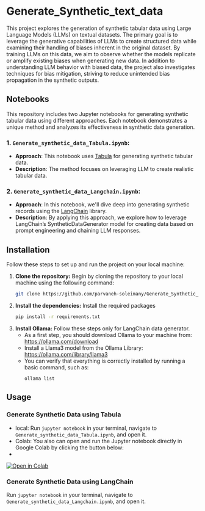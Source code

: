 # Generate_Synthetic_text_data

This project explores the generation of synthetic tabular data using Large Language Models (LLMs) on textual datasets. The primary goal is to leverage the generative capabilities of LLMs to create structured data while examining their handling of biases inherent in the original dataset. By training LLMs on this data, we aim to observe whether the models replicate or amplify existing biases when generating new data. In addition to understanding LLM behavior with biased data, the project also investigates techniques for bias mitigation, striving to reduce unintended bias propagation in the synthetic outputs. 

## Notebooks

This repository includes two Jupyter notebooks for generating synthetic tabular data using different approaches. Each notebook demonstrates a unique method and analyzes its effectiveness in synthetic data generation.

### 1. `Generate_synthetic_data_Tabula.ipynb`:
- **Approach**: This notebook uses [Tabula](https://github.com/zhao-zilong/Tabula) for generating synthetic tabular data.
- **Description**: The method focuses on leveraging LLM to create realistic tabular data. 

### 2. `Generate_synthetic_data_Langchain.ipynb`:
- **Approach**: In this notebook, we'll dive deep into generating synthetic records using the [LangChain](https://python.langchain.com/docs/introduction/) library. 
- **Description**: By applying this approach, we explore how to leverage LangChain’s SyntheticDataGenerator model for creating data based on prompt engineering and chaining LLM responses.

## Installation

Follow these steps to set up and run the project on your local machine:

1. **Clone the repository:**
   Begin by cloning the repository to your local machine using the following command:
   ```bash
   git clone https://github.com/parvaneh-soleimany/Generate_Synthetic_text_data.git
2. **Install the dependencies:**
    Install the required packages
   ```bash
   pip install -r requirements.txt
3. **Install Ollama:**
   Follow these steps only for LangChain data generator.
   - As a first step, you should download Ollama to your machine from: https://ollama.com/download
   - Install a Llama3 model from the Ollama Library: https://ollama.com/library/llama3
   - You can verify that everything is correctly installed by running a basic command, such as:
     ```shell
     ollama list
     ```
## Usage

### Generate Synthetic Data using Tabula
- local: Run `jupyter notebook` in your terminal, navigate to `Generate_synthetic_data_Tabula.ipynb`, and open it.
- Colab: You also can open and run the Jupyter notebook directly in Google Colab by clicking the button below:
- 
[![Open in Colab](https://colab.research.google.com/assets/colab-badge.svg)](https://colab.research.google.com/github/parvaneh-soleimany/Generate_Synthetic_text_data/blob/main/Generate_synthetic_data_Tabula.ipynb)

### Generate Synthetic Data using LangChain
Run `jupyter notebook` in your terminal, navigate to `Generate_synthetic_data_Langchain.ipynb`, and open it.


